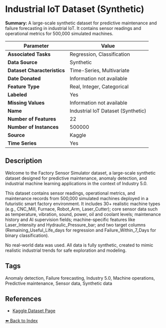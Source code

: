 # Industrial IoT Dataset (Synthetic)

**Summary:** A large-scale synthetic dataset for predictive maintenance and failure forecasting in industrial IoT. It contains sensor readings and operational metrics for 500,000 simulated machines.

| Parameter | Value |
| --- | --- |
| **Associated Tasks** | Regression, Classification |
| **Data Source** | Synthetic |
| **Dataset Characteristics** | Time-Series, Multivariate |
| **Date Donated** | Information not available |
| **Feature Type** | Real, Integer, Categorical |
| **Labeled** | Yes |
| **Missing Values** | Information not available |
| **Name** | Industrial IoT Dataset (Synthetic) |
| **Number of Features** | 22 |
| **Number of Instances** | 500000 |
| **Source** | Kaggle |
| **Time Series** | Yes |

## Description

Welcome to the Factory Sensor Simulator dataset, a large-scale synthetic dataset designed for predictive maintenance, anomaly detection, and industrial machine learning applications in the context of Industry 5.0.

This dataset contains sensor readings, operational metrics, and maintenance records from 500,000 simulated machines deployed in a futuristic smart factory environment. It includes 30+ realistic machine types (e.g., CNC_Mill, Furnace, Robot_Arm, Laser_Cutter); core sensor data such as temperature, vibration, sound, power, oil and coolant levels; maintenance history and AI supervision fields; machine-specific features like Laser_Intensity and Hydraulic_Pressure_bar; and two target columns (Remaining_Useful_Life_days for regression and Failure_Within_7_Days for binary classification).

No real-world data was used. All data is fully synthetic, created to mimic realistic industrial trends for safe exploration and modeling.

## Tags

Anomaly detection, Failure forecasting, Industry 5.0, Machine operations, Predictive maintenance, Sensor data, Synthetic data

## References

- [Kaggle Dataset Page](https://www.kaggle.com/datasets/canozensoy/industrial-iot-dataset-synthetic)

[⬅️ Back to Index](../README.md)
